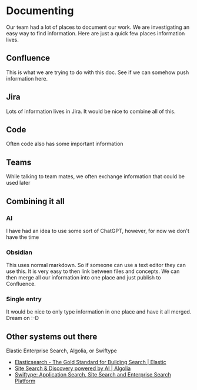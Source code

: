 
# Documenting

Our team had a lot of places to document our work.
We are investigating an easy way to find information.
Here are just a quick few places information lives.

## Confluence

This is what we are trying to do with this doc. See if we can somehow push information here.

## Jira

Lots of information lives in Jira. It would be nice to combine all of this.

## Code

Often code also has some important information

## Teams

While talking to team mates, we often exchange information that could be used later

## Combining it all

### AI

I have had an idea to use some sort of ChatGPT, however, for now we don't have the time

### Obsidian

This uses normal markdown. So if someone can use a text editor they can use this.
It is very easy to then link between files and concepts.
We can then merge all our information into one place and just publish to Confluence.

### Single entry

It would be nice to only type information in one place and have it all merged.
Dream on :-D

## Other systems out there

Elastic Enterprise Search, Algolia, or Swiftype
- [Elasticsearch - The Gold Standard for Building Search | Elastic](https://www.elastic.co/enterprise-search)
- [Site Search & Discovery powered by AI | Algolia](https://www.algolia.com/)
- [Swiftype: Application Search, Site Search and Enterprise Search Platform](https://swiftype.com/)
